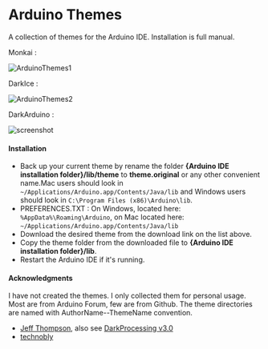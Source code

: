 # Arduino Themes
A collection of themes for the Arduino IDE. Installation is full manual. 

Monkai :

![ArduinoThemes1](https://raw.github.com/technobly/MonokaiArduinoTheme/master/screenshot.png)

DarkIce :

![ArduinoThemes2](https://raw.githubusercontent.com/AbhishekGhosh/Arduino-Themes/master/Venom791-DarkIce/screenshot.PNG)

DarkArduino :

![screenshot](https://raw.githubusercontent.com/jeffThompson/DarkArduinoTheme/master/screenshot.png)


#### Installation
- Back up your current theme by rename the folder **{Arduino IDE 
installation folder}/lib/theme** to **theme.original** or any other 
convenient name.Mac users should look in 
`~/Applications/Arduino.app/Contents/Java/lib` and Windows users should 
look in `C:\Program Files (x86)\Arduino\lib`.
- PREFERENCES.TXT : On Windows, located here: 
`%AppData%\Roaming\Arduino`, on Mac located here: 
`~/Applications/Arduino.app/Contents/Java/lib` 
- Download the desired theme from the download link on the list above.
- Copy the theme folder from the downloaded file to **{Arduino IDE 
installation folder}/lib**.
- Restart the Arduino IDE if it's running.


#### Acknowledgments
I have not created the themes. I only collected them for personal usage. 
Most are from Arduino Forum, few are from Github. The theme directories 
are named with AuthorName--ThemeName convention. 

- [Jeff Thompson](https://github.com/jeffThompson/DarkArduinoTheme), 
also see [DarkProcessing 
v3.0](https://github.com/jeffThompson/DarkProcessingTheme_3.0)
- [technobly](https://github.com/technobly/MonokaiArduinoTheme)
 
